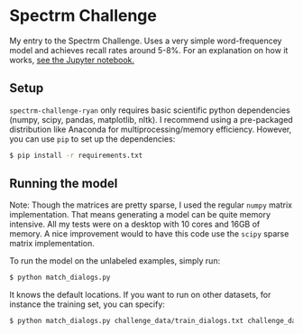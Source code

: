 # Spectrm Challenge

My entry to the Spectrm Challenge.  Uses a very simple word-frequencey model and achieves recall rates around 5-8%. For an explanation on how it works, [see the Jupyter notebook.](https://github.com/rhsimplex/spectrm-challenge-ryan/blob/master/Word%20Frequency%20Model.ipynb)

## Setup

`spectrm-challenge-ryan` only requires basic scientific python dependencies (numpy, scipy, pandas, matplotlib, nltk).  I recommend using a pre-packaged distribution like Anaconda for multiprocessing/memory efficiency. However, you can use `pip` to set up the dependencies:

```bash
$ pip install -r requirements.txt
```

## Running the model

Note: Though the matrices are pretty sparse, I used the regular `numpy` matrix implementation.  That means generating a model can be quite memory intensive.  All my tests were on a desktop with 10 cores and 16GB of memory.  A nice improvement would to have this code use the `scipy` sparse matrix implementation.

To run the model on the unlabeled examples, simply run:

```bash
$ python match_dialogs.py
```

It knows the default locations.  If you want to run on other datasets, for instance the training set, you can specify:

```bash
$ python match_dialogs.py challenge_data/train_dialogs.txt challenge_data/train_missing.txt
```

